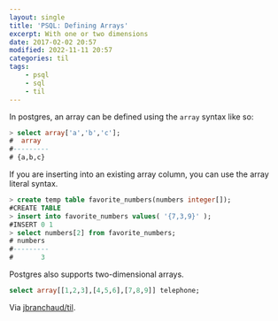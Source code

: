 ```yaml
---
layout: single
title: 'PSQL: Defining Arrays'
excerpt: With one or two dimensions
date: 2017-02-02 20:57
modified: 2022-11-11 20:57
categories: til
tags:
    - psql
    - sql
    - til
---
```


In postgres, an array can be defined using the `array` syntax like so:

```sql
> select array['a','b','c'];
#  array
#---------
# {a,b,c}
```

If you are inserting into an existing array column, you can use the array
literal syntax.

```sql
> create temp table favorite_numbers(numbers integer[]);
#CREATE TABLE
> insert into favorite_numbers values( '{7,3,9}' );
#INSERT 0 1
> select numbers[2] from favorite_numbers;
# numbers
#---------
#       3
```

Postgres also supports two-dimensional arrays.

```sql
select array[[1,2,3],[4,5,6],[7,8,9]] telephone;
```

Via [jbranchaud/til](https://github.com/jbranchaud/til).
